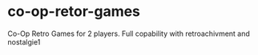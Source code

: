# co-op-retor-games
Co-Op Retro Games for 2 players. Full copability with retroachivment and nostalgie1
